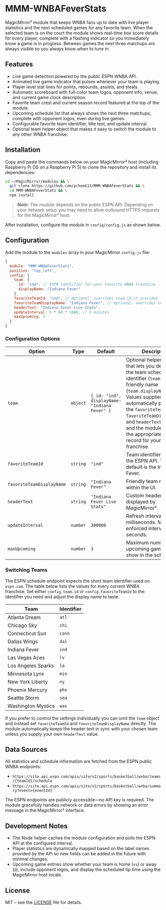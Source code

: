 # MMM-WNBAFeverStats

MagicMirror² module that keeps WNBA fans up to date with live player statistics and the next scheduled games for any favorite team. When the selected team is on the court the module shows real-time box score details for every player, complete with a flashing indicator so you immediately know a game is in progress. Between games the next three matchups are always visible so you always know when to tune in.

## Features

- Live game detection powered by the public ESPN WNBA API.
- Animated live game indicator that pulses whenever your team is playing.
- Player level stat lines for points, rebounds, assists, and steals.
- Automatic scoreboard with full-color team logos, opponent info, venue, and current game clock description.
- Favorite team crest and current season record featured at the top of the module.
- Upcoming schedule list that always shows the next three matchups, complete with opponent logos, even during live games.
- Configurable favorite team identifier, title text, and update interval.
- Optional team helper object that makes it easy to switch the module to any other WNBA franchise.

## Installation

Copy and paste the commands below on your MagicMirror² host (including Raspberry Pi OS on a Raspberry Pi 5) to clone the repository and install its dependencies:

```bash
cd ~/MagicMirror/modules && \
  git clone https://github.com/pcheek13/MMM-WNBAFeverStats && \
  cd MMM-WNBAFeverStats && \
  npm install
```

> **Note:** The module depends on the public ESPN API. Depending on your network setup you may need to allow outbound HTTPS requests for the MagicMirror² host.


After installation, configure the module in `config/config.js` as shown below.

## Configuration

Add the module to the `modules` array in your MagicMirror `config.js` file:

```javascript
{
  module: "MMM-WNBAFeverStats",
  position: "top_left",
  config: {
    team: {
      id: "ind", // ESPN identifier for your favorite WNBA franchise
      displayName: "Indiana Fever"
    },
    favoriteTeamId: "ind", // Optional: overrides team.id if provided
    favoriteTeamDisplayName: "Indiana Fever", // Optional: overrides team.displayName
    headerText: "Indiana Fever Live Stats",
    updateInterval: 5 * 60 * 1000, // 5 minutes
    maxUpcoming: 3
  }
}
```

### Configuration Options

| Option | Type | Default | Description |
| ------ | ---- | ------- | ----------- |
| `team` | `object` | `{ id: "ind", displayName: "Indiana Fever" }` | Optional helper object that lets you define both the team schedule identifier (`team.id`) and a friendly name (`team.displayName`). Values supplied here automatically populate the `favoriteTeamId`, `favoriteTeamDisplayName`, and `headerText` defaults, and the module will pull the appropriate logo and record for your favorite franchise. |
| `favoriteTeamId` | `string` | `"ind"` | Team identifier used by the ESPN API. The default is the Indiana Fever. |
| `favoriteTeamDisplayName` | `string` | `"Indiana Fever"` | Friendly team name used within the UI. |
| `headerText` | `string` | `"Indiana Fever Live Stats"` | Custom header text displayed by MagicMirror². |
| `updateInterval` | `number` | `300000` | Refresh interval in milliseconds. Minimum enforced interval is 60 seconds. |
| `maxUpcoming` | `number` | `3` | Maximum number of upcoming games to show in the schedule list. |

### Switching Teams

The ESPN schedule endpoint expects the short team identifier used on `espn.com`. The table below lists the values for every current WNBA franchise. Set either `config.team.id` or `config.favoriteTeamId` to the identifier you need and adjust the display name to taste.

| Team | Identifier |
| ---- | ---------- |
| Atlanta Dream | `atl` |
| Chicago Sky | `chi` |
| Connecticut Sun | `conn` |
| Dallas Wings | `dal` |
| Indiana Fever | `ind` |
| Las Vegas Aces | `lv` |
| Los Angeles Sparks | `la` |
| Minnesota Lynx | `min` |
| New York Liberty | `ny` |
| Phoenix Mercury | `phx` |
| Seattle Storm | `sea` |
| Washington Mystics | `was` |

If you prefer to control the settings individually you can omit the `team` object and instead set `favoriteTeamId` and `favoriteTeamDisplayName` directly. The module automatically keeps the header text in sync with your chosen team unless you supply your own `headerText` value.

## Data Sources

All statistics and schedule information are fetched from the ESPN public WNBA endpoints:

- `https://site.api.espn.com/apis/site/v2/sports/basketball/wnba/teams/{teamId}/schedule`
- `https://site.api.espn.com/apis/site/v2/sports/basketball/wnba/summary?event={eventId}`

The ESPN endpoints are publicly accessible—no API key is required. The module gracefully handles network or data errors by showing an error message in the MagicMirror² interface.

## Development Notes

- The Node helper caches the module configuration and polls the ESPN API at the configured interval.
- Player statistics are dynamically mapped based on the label names provided by the API so new fields can be added in the future with minimal changes.
- Upcoming game entries show whether your team is home (`vs`) or away (`@`), include opponent logos, and display the scheduled tip time using the MagicMirror host locale.

## License

MIT – see the [LICENSE](LICENSE) file for details.
